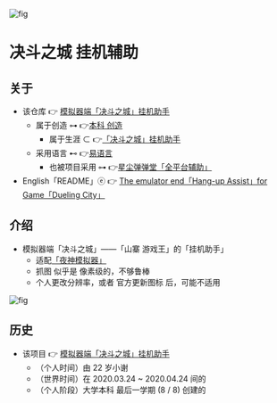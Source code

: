 <!-- ![fig](https://raw.githubusercontent.com/ChenZhu-Xie/Hanging_Assist__for__Dueling_City/master/img/软件界面.png "「Hang-up Assist」for Game「Dueling City」") -->
![fig](https://gitee.com/ChenZhu-Xie/Hanging_Assist__for__Dueling_City/raw/master/img/软件界面.png "决斗之城 辅助软件 界面")

# 决斗之城 挂机辅助

## 关于
* 该仓库 👉 [模拟器端「决斗之城」挂机助手](https://gitee.com/ChenZhu-Xie/Hanging_Assist__for__Dueling_City)
    * 属于创造 ⊶ 👉[本科 创造](https://gitee.com/ChenZhu-Xie/undergraduate_activities/tree/master/06__3.1__Self_Creations)
        * 属于生涯 ⊂ 👉[「决斗之城」挂机助手](https://gitee.com/ChenZhu-Xie/undergraduate_activities)
    * 采用语言 ⊷ 👉[易语言](https://www.eyuyan.com)
        * 也被项目采用 ⊶ 👉[星尘弹弹堂「全平台辅助」](https://gitee.com/ChenZhu-Xie/Stardust_DDTank)
* English「README」ⓔ 👉 [The emulator end「Hang-up Assist」for Game「Dueling City」](https://github.com/ChenZhu-Xie/Hanging_Assist__for__Dueling_City)

## 介绍
* 模拟器端「决斗之城」——「山寨 游戏王」的「挂机助手」
    * 适配[「夜神模拟器」](https://www.yeshen.com/)
    * 抓图 似乎是 像素级的，不够鲁棒
    * 个人更改分辨率，或者 官方更新图标 后，可能不适用

<!-- ![fig](https://raw.githubusercontent.com/ChenZhu-Xie/Hanging_Assist__for__Dueling_City/master/img/收益情况.png "Hang-up Revenue") -->
![fig](https://gitee.com/ChenZhu-Xie/Hanging_Assist__for__Dueling_City/raw/master/img/收益情况.png "挂机一晚上 收益情况")

<!-- ## 实施
1. 演讲 ppt 含视频
    * 要播放视频，需要进入「Presentations」目录下的「子目录」中查看 ppt
2. 学业水平 含「随时间演化」的切片/断面
    * 需要进入「Total_Grades」文件夹的「子文件夹」中查看 相关文件 -->

## 历史
* 该项目 👉 [模拟器端「决斗之城」挂机助手](https://gitee.com/ChenZhu-Xie/Hanging_Assist__for__Dueling_City)
    * （个人时间）由 22 岁小谢
    * （世界时间）在 2020.03.24 ~ 2020.04.24 间的
    * （个人阶段）大学本科 最后一学期 (8 / 8) 创建的

<!-- ## 软件架构
软件架构说明


## 安装教程

1.  xxxx
2.  xxxx
3.  xxxx

## 使用说明

1.  xxxx
2.  xxxx
3.  xxxx

## 参与贡献

1.  Fork 本仓库
2.  新建 Feat_xxx 分支
3.  提交代码
4.  新建 Pull Request


## 特技

1.  使用 Readme\_XXX.md 来支持不同的语言，例如 Readme\_en.md, Readme\_zh.md
2.  Gitee 官方博客 [blog.gitee.com](https://blog.gitee.com)
3.  你可以 [https://gitee.com/explore](https://gitee.com/explore) 这个地址来了解 Gitee 上的优秀开源项目
4.  [GVP](https://gitee.com/gvp) 全称是 Gitee 最有价值开源项目，是综合评定出的优秀开源项目
5.  Gitee 官方提供的使用手册 [https://gitee.com/help](https://gitee.com/help)
6.  Gitee 封面人物是一档用来展示 Gitee 会员风采的栏目 [https://gitee.com/gitee-stars/](https://gitee.com/gitee-stars/) -->
